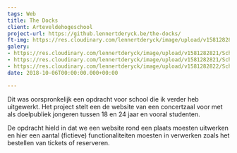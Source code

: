 ```yaml
---
tags: Web
title: The Docks
client: Arteveldehogeschool
project-url: https://github.lennertderyck.be/the-docks/
ft-img: https://res.cloudinary.com/lennertderyck/image/upload/v1581282825/MV5BZDI4YTQzOTktYTgzNC00ZmE4LWFlNmQtZTQwYmRkZmRhYWIzXkEyXkFqcGdeQXVyNTI5NjIyMw_._V1__oewbtm.jpg
galery:
- https://res.cloudinary.com/lennertderyck/image/upload/v1581282821/Schermafbeelding-2018-06-20-om-22.41.28-e1529574020237_ecv9tx.png
- https://res.cloudinary.com/lennertderyck/image/upload/v1581282821/Schermafbeelding-2018-06-20-om-22.40.14-e1529574032344_kvycvc.png
- https://res.cloudinary.com/lennertderyck/image/upload/v1581282822/Schermafbeelding-2018-06-20-om-22.36.26-1024x524_nj3rkx.png
date: 2018-10-06T00:00:00.000+00:00

---
```

Dit was oorspronkelijk een opdracht voor school die ik verder heb uitgewerkt. Het project stelt een de website van een concertzaal voor met als doelpubliek jongeren tussen 18 en 24 jaar en vooral studenten.

De opdracht hield in dat we een website rond een plaats moesten uitwerken en hier een aantal (fictieve) functionaliteiten moesten in verwerken zoals het bestellen van tickets of reserveren.
